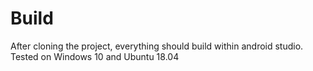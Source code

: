 # Build

After cloning the project, everything should build within android studio. Tested on Windows 10 and Ubuntu 18.04